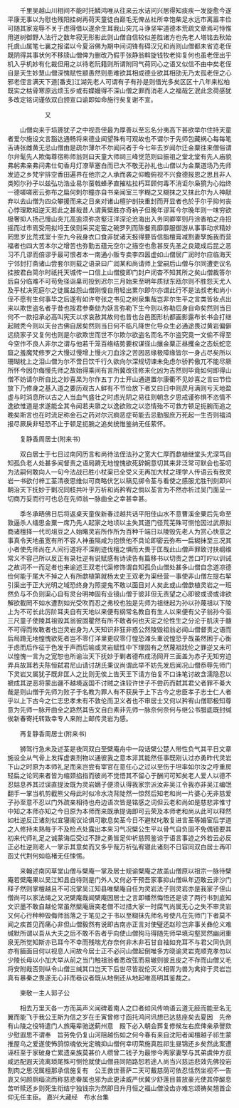 <!-- { "loadSidebar": true } -->
　　千里吴越山川相间不能时托鳞鸿唯从往来云水诘问兴居得知痰疾一发旋愈今遂平康无事以为慰也残阳挂树再荷天童徒白巅毛无俾丛社所幸饱柴足水远市离嚣丰俭可随其家宠辱不关于虑得借以遂余生耳我山突兀斗诤坚牢道德本荒疏文章焉可恃惟用道树御野人法行之数年寂无形影此则山僧自信较似差胜诸方也先老人塔铭去秋始托虞山属笔七襄之报诺以今夏浴佛为期中间词锋有碍汉兄和尚则山僧都未省览老侄既阴得其事状何不移牍山僧俾为删改乃假手张静翁斡旋钱牧老抑复何也虽老侄出乎机入乎机妙有化裁但用之以待老阮籍则所谓附同气荷同心之语又似信不由中矣老侄自是天生妙慧山僧深愧赋性颛愚然则患难欲其相成德业欲其相劭无乃太孤老侄之心邪老侄言满天下道[番支]江湖先老人可谓有子有孙是则借光多矣区区十八年来松柏既实之枯骨寒原远烦玉步或有媟嫚得不深山僧之罪而消老人之福哉乞泯此念荷感犹多改定铭词谨依双白颁宣口谕即如命施行矣复谢不宣。

　　　　　　又

　　山僧向来于埙篪犹子之中视吾侄最为厚善以至忘名分夷高下甚欲举尔住持天童者爱尔施设文言豁达通畅将来德业闻望殊有可观故也不谓尔于先师包藏祸心每每笔舌诪张雌黄无忌山僧由是疏尔薄尔不尔闻问者于今七年去岁闻尔迁金粟往来僧俗谓尔弁髦先人欺侮尊宿称师翁则曰天童大师祠三峰觉范则曰振祖之堂北堂有先人庙貌弗躬弗亲弗问弗仕旬香月灯潦草塞白而已大不敬无孙礼也山僧以为金粟道场乃先师发迹之乡梵宇排空香田遍界在他宗之人承而袭之仰瞻俯视不兴食德报恩之思且非人类矧尔孙子以兹弘功浩业易尔虿戟蜂矛直摧枯拉朽耳顾何毒不消讵尔枭獍为心始终一德嗟嗟密云弥布之扁何刺尔瞳亦自书亲闻室三字糊之又糊抹之又抹此尔为人神猒弃以去山僧为四众攀援而来之日亲对诸山檀护剖抉重封而开显者也於乎尔乎抑何丧心悖理欺祖逆天若此之甚哉昔人谓黄檗胜亦奇衲子但晚年谬耳今尔晚年则一味穷欲极奢抑人扬己慢山突兀高逾须弥贪壑汪洋深沦沧海出入务同卿宰则丹涂香柏之舟招摇而过市焉受用拟埒王侯则采买定窑之碗罗列而陈餐焉靡靡服御游从事事动求精妙罔思岁比荒戎室十空九今我身衣口食非犹诸天报得要皆信脂檀膏减割妻孥施我而营福者也四大苦本尔之增苦也弥勤五蕴元空尔之描空也愈甚反先圣之良箴成后昆之恶习不几谬而倍谬乎最可恨者本一南通小贩专卖李四嚣虚如山僧居广润时尔应临海天宁邻封打斋诸山尝套尔则载之语录曰广润某和尚请师上堂嗣后山僧与尔同遭吏议名挂按君白简尔时祇托天城传一口信上山僧旋即门封户闭杳不知其所之矣山僧裁答尔后自分临难不可苟免径诣臬司投到迟尔三月始来至明年质狱东瓯尔则不胜怨天尤人及乎杖决宪庭尔之徒属益怨山僧刚愎自用轻出累尔即尔亦谓此行不是法叔老和尚小侄不愿有生何事毕之后遂有如许夸张之书见之树泉集哉岂非尔生平之言类皆妆点出来以欺世盗名者乎昔也按君参奏劾为妖言弥勒下生今则以弥勒后身自命矣然则当日何不一款招承必高叫宪天以求哀赦其故何也昔也台邑图形杭都画影露布长书会打继起贼秃今则以天台古佛自居矣然则当日何不临凡降世化导众生必通途畏过黄岩偏僻远绕家子又复何也则是尔欲欺世而世不尔欺尔欲盗名而名不尔盗究竟一文偷不得至今空作不良人非尔之谓与他若千笼百络结势要权谋径山攘金粟正昼攫金之态蚖蛇恋窟之羞魔梵修罗之大慢过慢增上慢火刀血涂之苦因恶缘极障缘皆尔一身占尽矣所以珊瑚枕上之泪山僧为尔不啻日饮千行久欲向尔深规切谏未免虑尔骄矜傲兀不能尽厥所怀今因尔侮慢先师之故始得乘间有言所冀改往修来化凶为吉然则毕竟如何即得山僧不妨请尔所自比之妙喜杲为尔作五丁力士开山通道置尔康衢不见妙喜之言曰节俭放下乃修身之基入道之要历观古人鲜有不节俭放下者又曰日中则昃月满则亏天地盈虚与时消息所以古之人当血气盛壮之时虑光阴之易往则朝念夕思戒谨弥惧不恣情不逸欲惟道是求遂能全其令闻若夫隳之以逸欲败之以恣情殆不可救方顿足扼腕而追之晚矣斯言也在时流足称金石之药对尔沉痾恶症苟能去忌勤服庶万死起一生否则福消报尽厥戾非轻恐不止于顿足扼腕之追矣统惟鉴纳无任萦怀。

　　复静香周居士(附来书)

　　双白居士于七日过南冈历言和尚待法侄法孙之宽大仁厚而歔植继堂头尤深笃自知孤负老人处甚多闻督责之语局蹐无地惶愧欲死辞婉意切其来非泛常可默会也荃叨为法嗣何敢向人一句今法战已胜小杖渠已全受义无再加大杖之理学人传语云有致灵岩一书欲付梓工荃清夜思维似可商略伏乞以稿见掷令荃与看使之感服尤胜刊刻即兴朝治天下抚妙于剿况同枝共叶乎万祈和尚矜宥之倘以荃言为不然亦祈过吴门面呈一切商万妥而行可也总在先师翁一脉曲全之幸甚幸甚。

　　季冬承晤佛日后将返桌天童俟新春过越共话平阳佳山水不意曹溪金粟后先命至敦逼杀人缅思金粟一席乃先人起家之地顷以主失其道门径荒芜殊可恻怆因过武原拟商诸檀择一代司俎豆之人始睹灵岩所作所为百种千端日以陵毁先老人为赏心快意之事真令天地虽宽有所不容人神虽隔咸为抱愤他不具论即密云弥布一扁糊抹至三况其小者使先师尚在人间行道将不深削迹伐檀之惧而大畏于匡哉此山僧声罪致讨扶纲维常义不容己所以反正有录杜逆有说赋感有诗读告有篇移书以切责之苦口叮咛以训诫之故词不一而足者也来谕述王双老代渠修饰谓自知孤负山僧处甚多山僧自念道凉德俭何能于尾大不掉之人有所歔植第就杨太史王双老为渠经营一事使非山僧左提右挈引渠出于正大光明之域恐终身为照提鬼不敢以面目对人矣此或山僧歔植灵岩之一班然负与不负则渠心自有灵台明神固有业镜山僧于彼非但无责望之心即彼或谤或诽欲解欲截罔不如水遭割如光受吹而忍之弗校也独是先师为祖继起为孙以孙蔑祖以下陵上为不可长此厉阶耳夫自有天地以来便有纲常名教自有生人以来便有父子翁孙今驱三尺童子使陵其祖毁其翁彼固瞿然有所不敢者何也天定之伦性生之分沦于肌浃于髓不可得而攸斁者也岂灵岩身为人天知识非狂非惑公然陵毁祖翁必闻山僧督责之语而后局蹐无地惶愧欲死者岂不零仃洋里更叹零仃惶恐滩头重说惶恐乎哉虽然困于心衡于虑而后作征于色发于声而后喻或灵岩赋性中下理固有之然蔑祖戕伦之罪逆又未可以惶愧一言为之宽恕也所谕治天下抚妙于剿者德布成汤网开三面盖为赤子无知穷迫弄兵故耳若夫陈恒弑君尼山请讨胡氏秉议尚谓此举不妨先发后闻况山僧忝辱先师门下灵岩又属犹子既非匡人之比则无俟上告天王下请方伯复不口诛笔讨故含濡隐忍以褫成其逆恶将蒙出疆不越境返国不讨贼之诛较许世子不尝药而弑其君父者罪不綦大哉是则山僧于先师为败子于名教为罪人有不获戾于上下古今之忠臣孝子志士仁人者乎以上下古今之仁志忠孝未有不敦伦而卫义者也不审居士又何以矜宥山僧耶极知尊意为先师一脉开曲全之路然其告文自白素非先师一脉奈何奈何与继公书腊底既封缄俟新春寄托转致幸专人来附上邮传灵岩为感。

　　再复静香周居士(附来书)

　　狮驾行急未及述荃是夜同双白至檗庵舟中一段话檗公楚人带性负气其平日文章施设全从气骨上发挥虚衷剂物以通彼我之意本非其能然任事既刚认过亦勇昨代灵岩下山之时原为本师礼足而来岂尝有宰官在意任心之过以至伤于坦率如尔汝之呼重房轻扁之论同来者皆为缩颈掐指而彼尚不觉悟其不留心于酬问可知矣老人爱人以德不忍姑息养其过误直提汝既为灵岩嫡子便须认得我家宗派汝非吴江令我亦非吴江编氓翻手一掌当机剪截熊父母此时似冷水浇背陡然一惊然后知老和尚一片婆心无非慈爱子孙至意不忍以门外疏亲相待也舟边语次皆是铭感之词但云老和尚如是慈悲非惟寸中知之本师亦知之今日原为本师而来既承提诲即可云荣及本师老和尚从此可以释然如杜逆反正诸刻似宜寝阁议论俱可歇息矣荃今日不避杖叱敢复进言荃等婚宦后学道之人修持未熟每于不及检点处露出本来习气况檗公生平以骨气自负固不免偶错要其初来代师礼足之诚蒙诲后受过不辞之勇皆足仰祈慈照鉴谅于语言事迹之外若云必反正必杜逆则老人一掌示其意矣而又多乎哉万祈弘宥寝此诸刻不日容同双白居士再叩函丈代荆何如临楮无任悚惕。

　　来翰述南冈草堂山僧与檗庵一掌及居士规谕檗庵之故盖山僧原以祖宗一脉待檗庵若檗庵果以吴江知县自待则是门外人又何必干预吾家事抑山僧纵年迈敢云非沙门释子然则掌檀越且不可况掌吴江知县唯檗庵自任为灵岩法子则灵岩亦是我家子侄山僧尚可以家法绳之又况檗庵哉闻檗庵因居士之言即幡然悔悟还是读了两行书到底知文识墨不敢自越伦常虽然檗庵唐突老僧不过措大家一时腐气尚属无心之失不审灵岩又何心行种种毁侮师翁落之于笔见之于书以至糊抹先师名号使凡在先师门下者莫不闻之疾首见而痛心非但山僧毅然有说即古南亦正言对使璧还赵珍岂非事关彝伦义难缄默所谓以吾从大夫之后不敢不告者乎向使山僧狗马得随先师早填沟壑冥然幽闭重泉无所觉知斯亦已耳今不幸而残喘尤存奈何非木非石甘自袖如充耳不与君父同仇则亦有腼面目何以视息人间故今居士正不必问山僧起倒唯多方晓谕灵岩克顺克孝勿以少陵长母以小加大举从前之当门触祖翁者悉改弦而易辙则彼且皮之不存而山僧又毛将安附哉否则纵令山僧三缄其口岂天下后世尽皆戕伦灭义相胥为兽为禽抑于灵岩岂真有暴秦之畏遂无心非而巷议者既从地倒还从地起唯高明其鉴裁之。

　　柬敬一主人郭子公

　　相去万里天各一方而英声义闻碑着南人之口者如风传响语云道无胫而能至名无翼而能飞于我公王斯为信之岁在壬寅曾修寸函托鸿问讯想已达慈座矣去夏因　先帝有山陵之役特遣门人旅庵辈驰送蓟州意　殿下必入朝会葬复修候左右庶俾亲承謦欬少慰遐思不谓奉　旨劳免仍复山河阻越伤如之何今春有来自沈阳者闻檀越子祁生蒙推屋乌之爱遂使怖鸽惊魂依光定魄抑山僧何幸叨荣施真胜祁生昼锦还乡矣然此案遭诬枉至于家破身亡累遗亲族莫甚价人缵曾二钱子为最惨今两家妻孥与其弟虞仲方叔咸远配遐天流离琐尾殊可恻怆就使山僧县同陌路恝若途人尚当兴慈运悲效先佛投岩割肉之思况属檀那承信施复有　公王救世菩萨二天可戴慈荫可依忍恬然坐视不一告哀又何颜厕缁流而称慈悲眷属也邪为此更渎威严伏冀少舒莲目普放豪光使其停酸息苦听赎还乡则死生衔结宁独钱宗为然即日升月恒之福山僧没齿亦难忘颂祷矣翘首企仰无任主臣。
嘉兴大藏经　布水台集


